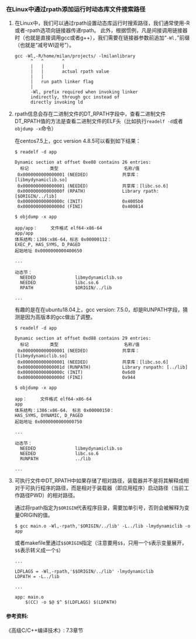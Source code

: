 ### 在Linux中通过rpath添加运行时动态库文件搜索路径

1. 在Linux中，我们可以通过rpath设置动态库运行时搜索路径，我们通常使用-R或者-rpath选项向链接器传递rpath。
此外，根据惯例，凡是间接调用链接器时（也就是直接调用gcc或者g++），我们需要在链接器参数前追加“`-Wl,`”前缀（也就是“减号Wl逗号”）。
	```shell
	gcc -Wl,-R/home/milan/projects/ -lmilanlibrary
	      ^   ^       ^
	      |   |       |
	      |   |       actual rpath value
	      |   |
	      |   run path linker flag
	      |
	      -Wl, prefix required when invoking linker
	      indirectly, through gcc instead of 
	      directly invoking ld
	```

2. rpath信息会存在二进制文件的DT_RPATH字段中，查看二进制文件DT_RPATH值的方法是查看二进制文件的ELF头（比如执行`readelf -d`或者`objdump -x`命令）

	在centos7.5上，gcc version 4.8.5可以看到如下结果：
	
	```shell
	$ readelf -d app 
	
	Dynamic section at offset 0xe08 contains 26 entries:
	  标记        类型                         名称/值
	 0x0000000000000001 (NEEDED)             共享库：[libmydynamiclib.so]
	 0x0000000000000001 (NEEDED)             共享库：[libc.so.6]
	 0x000000000000000f (RPATH)              Library rpath: [$ORIGIN/../lib]
	 0x000000000000000c (INIT)               0x4005b0
	 0x000000000000000d (FINI)               0x400814
	
	```

	```shell
	$ objdump -x app
	
	app/app：     文件格式 elf64-x86-64
	app/app
	体系结构：i386:x86-64，标志 0x00000112：
	EXEC_P, HAS_SYMS, D_PAGED
	起始地址 0x0000000000400650
	
	...
	
	动态节：
	  NEEDED               libmydynamiclib.so
	  NEEDED               libc.so.6
	  RPATH                $ORIGIN/../lib
	
	...
	```

	有趣的是在在ubuntu18.04上，gcc version: 7.5.0，却是RUNPATH字段，猜测是因为高版本的gcc做出了调整。

	```shell
	$ readelf -d app 
	
	Dynamic section at offset 0xd88 contains 29 entries:
	  标记        类型                         名称/值
	 0x0000000000000001 (NEEDED)             共享库：[libmydynamiclib.so]
	 0x0000000000000001 (NEEDED)             共享库：[libc.so.6]
	 0x000000000000001d (RUNPATH)            Library runpath: [../lib]
	 0x000000000000000c (INIT)               0x6d0
	 0x000000000000000d (FINI)               0x944
	```

	```shell
	$ objdump -x app
	
	app：     文件格式 elf64-x86-64
	app
	体系结构：i386:x86-64， 标志 0x00000150：
	HAS_SYMS, DYNAMIC, D_PAGED
	起始地址 0x0000000000000750
	
	...
	
	动态节：
	  NEEDED               libmydynamiclib.so
	  NEEDED               libc.so.6
	  RUNPATH              ../lib
	
	...
	
	```

3. 可执行文件中DT_RPATH中如果存储了相对路径，装载器并不是将其解释成相对于可执行程序的路径，而是相对于装载器（即应用程序）启动路径（当前工作路径PWD）的相对路径。

	通过将rpath指定为`$ORIGIN`代表程序目录，需要加单引号，否则会被解释为变量ORIGIN的值。

	```shell
	$ gcc main.o -Wl,-rpath,'$ORIGIN/../lib' -L../lib -lmydynamiclib -o app
	```

	或者makefile里通过`$$ORIGIN`指定（注意要用`$$`，只用一个`$`表示变量展开，`$$`表示转义成一个`$`）

	```
	...
	
	LDFLAGS = -Wl,-rpath,'$$ORIGIN/../lib' -lmydynamiclib
	LDPATH = -L../lib
	
	...
	
	app: main.o
		$(CC) -o $@ $^ $(LDFLAGS) $(LDPATH)
	
	```

#### 参考资料:
《高级C/C++编译技术》: 7.3章节
